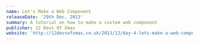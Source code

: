 ```yaml
---
name: Let's Make a Web Component
releaseDate: '29th Dec, 2013'
summary: A tutorial on how to make a custom web component
publisher: 12 Devs Of Xmas
website: 'http://12devsofxmas.co.uk/2013/12/day-4-lets-make-a-web-component/'
---
```


